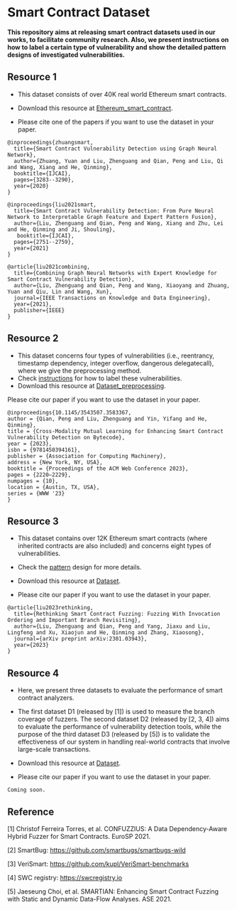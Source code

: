 # Smart Contract Dataset

**This repository aims at releasing smart contract datasets used in our works, to facilitate community research. Also, we present instructions on how to label a certain type of vulnerability and show the detailed pattern designs of investigated vulnerabilities.**


## Resource 1

- This dataset consists of over 40K real world Ethereum smart contracts. 
- Download this resource at [Ethereum_smart_contract](https://drive.google.com/file/d/1yFJSCiUuoiSx4uWYNcCESUvsEs5DOGM9/view?usp=sharing). 

- Please cite one of the papers if you want to use the dataset in your paper.
```
@inproceedings{zhuangsmart,
  title={Smart Contract Vulnerability Detection using Graph Neural Network},
  author={Zhuang, Yuan and Liu, Zhenguang and Qian, Peng and Liu, Qi and Wang, Xiang and He, Qinming},
  booktitle={IJCAI},
  pages={3283--3290},
  year={2020}
}

@inproceedings{liu2021smart,
  title={Smart Contract Vulnerability Detection: From Pure Neural Network to Interpretable Graph Feature and Expert Pattern Fusion},
  author={Liu, Zhenguang and Qian, Peng and Wang, Xiang and Zhu, Lei and He, Qinming and Ji, Shouling},
   booktitle={IJCAI},
  pages={2751--2759},
  year={2021}
}

@article{liu2021combining,
  title={Combining Graph Neural Networks with Expert Knowledge for Smart Contract Vulnerability Detection},
  author={Liu, Zhenguang and Qian, Peng and Wang, Xiaoyang and Zhuang, Yuan and Qiu, Lin and Wang, Xun},
  journal={IEEE Transactions on Knowledge and Data Engineering},
  year={2021},
  publisher={IEEE}
}
``` 

## Resource 2
- This dataset concerns four types of vulnerabilities (i.e., reentrancy, timestamp dependency, integer overflow, dangerous delegatecall), where we give the preprocessing method. 
- Check [instructions](https://github.com/Messi-Q/Smart-Contract-Dataset/tree/master/instructions) for how to label these vulnerabilities.
- Download this resource at [Dataset_preprocessing](https://drive.google.com/file/d/1UhHHevE9iDmvSB_k_lhyI58KAj7hnB1o/view?usp=share_link). 

Please cite our paper if you want to use the dataset in your paper.
```
@inproceedings{10.1145/3543507.3583367,
author = {Qian, Peng and Liu, Zhenguang and Yin, Yifang and He, Qinming},
title = {Cross-Modality Mutual Learning for Enhancing Smart Contract Vulnerability Detection on Bytecode},
year = {2023},
isbn = {9781450394161},
publisher = {Association for Computing Machinery},
address = {New York, NY, USA},
booktitle = {Proceedings of the ACM Web Conference 2023},
pages = {2220–2229},
numpages = {10},
location = {Austin, TX, USA},
series = {WWW '23}
}
```


## Resource 3
- This dataset contains over 12K Ethereum smart contracts (where inherited contracts are also included) and concerns eight types of vulnerabilities. 
- Check the [pattern](https://github.com/Messi-Q/Smart-Contract-Dataset/tree/master/patterns) design for more details.
- Download this resource at [Dataset](https://drive.google.com/file/d/1iU2J-BIstCa3ooVhXu-GljOBzWi9gVrG/view?usp=share_link). 

- Please cite our paper if you want to use the dataset in your paper.
```
@article{liu2023rethinking,
  title={Rethinking Smart Contract Fuzzing: Fuzzing With Invocation Ordering and Important Branch Revisiting},
  author={Liu, Zhenguang and Qian, Peng and Yang, Jiaxu and Liu, Lingfeng and Xu, Xiaojun and He, Qinming and Zhang, Xiaosong},
  journal={arXiv preprint arXiv:2301.03943},
  year={2023}
}
```


## Resource 4
- Here, we present three datasets to evaluate the performance of smart contract analyzers.

- The first dataset D1 (released by [1]) is used to measure the branch coverage of fuzzers. 
The second dataset D2 (released by [2, 3, 4]) aims to evaluate the performance of vulnerability detection tools, 
while the purpose of the third dataset D3 (released by [5]) is to validate the effectiveness of our system in handling real-world contracts that involve large-scale transactions.

- Download this resource at [Dataset](https://drive.google.com/file/d/1XFp3tZSMkWSkeLSHe_vrQjGZYZ3LzB2s/view?usp=sharing).

- Please cite our paper if you want to use the dataset in your paper.
```
Coming soon.
```



## Reference 
[1] Christof Ferreira Torres, et al. CONFUZZIUS: A Data Dependency-Aware Hybrid Fuzzer for Smart Contracts. EuroSP 2021.  

[2] SmartBug: https://github.com/smartbugs/smartbugs-wild

[3] VeriSmart: https://github.com/kupl/VeriSmart-benchmarks

[4] SWC registry:  https://swcregistry.io

[5] Jaeseung Choi, et al. SMARTIAN: Enhancing Smart Contract Fuzzing with Static and Dynamic Data-Flow Analyses. ASE 2021.
